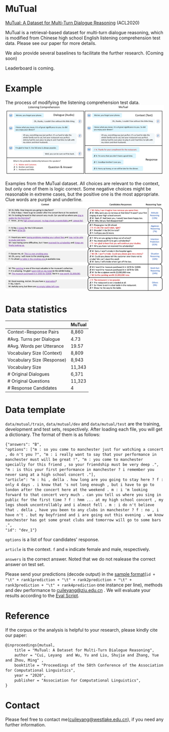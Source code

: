 # MuTual

[MuTual: A Dataset for Multi-Turn Dialogue Reasoning](https://arxiv.org/abs/2004.04494) (ACL2020)

MuTual is a retrieval-based dataset for multi-turn dialogue reasoning, which is modified from Chinese high school English listening comprehension test data. Please see our paper for more details.

We also provide several baselines to facilitate the further research. (Coming soon)

Leaderboard is coming.


# Example
The process of modifying the listening comprehension test data.
<img src="./readme/construct.png" width="1000" >


Examples from the MuTual dataset. All choices are relevant to the context, but only one of them is logic correct. Some negative choices might be reasonable in extreme cases, but the positive one is the most appropriate. Clue words are purple and underline.
<img src="./readme/example.png" width="1000" >

# Data statistics

|  | MuTual |
|--------- | --- |
| Context-Response Pairs | 8,860 | 
| #Avg. Turns per Dialogue | 4.73 |
| #Avg. Words per Utterance |  19.57 |
| Vocabulary Size (Context) |  8,809 | 
| Vocabulary Size (Response) |  8,943 | 
| Vocabulary Size |  11,343 | 
| # Original Dialogues |  6,371 | 
| # Original Questions |  11,323 | 
| # Response Candidates |  4 | 

# Data template
```data/mutual/train```, ```data/mutual/dev``` and ```data/mutual/test``` are the training, development and test sets, respectively. After loading each file, you will get a dictionary. The format of them is as follows:

```
{"answers": "B", 
"options": ["m : so you come to manchester just for watching a concert , do n't you ?", "m : i really want to say that your performance in manchester must will be great !", "m : you come to manchester specially for this friend , so your friendship must be very deep .", "m : is this your first performance in manchester ? i remember you never sang at a high school concert ."], 
"article": "m : hi , della . how long are you going to stay here ? f : only 4 days . i know that 's not long enough , but i have to go to london after the concert here at the weekend . m : i 'm looking forward to that concert very much . can you tell us where you sing in public for the first time ? f : hmm ... at my high school concert , my legs shook uncontrollably and i almost fell . m : i do n't believe that . della , have you been to any clubs in manchester ? f : no , i have n't . but my boyfriend and i are going out this evening . we know manchester has got some great clubs and tomorrow will go to some bars .", 
"id": "dev_1"}
```

``` options ``` is a list of four candidates' response.

``` article ```  is the context. ```f``` and ```m``` indicate female and male, respectively. 

```answers``` is the correct answer. Noted that we do not realease the correct answer on test set.

Please send your predictions (decode output) in the [sample format](./eval_sample/decode_sample.txt)(```id + "\t" + rank1prediction + "\t" + rank2prediction + "\t" + rank3prediction + "\t" + rank4prediction``` one instance per line), methods and dev performance to cuileyang@zju.edu.cn . We will evaluate your results according to the [Eval Script](./eval_sample/eval.py).

# Reference

If the corpus or the analysis is helpful to your research, please kindly cite our paper:
```
@inproceedings{mutual,
    title = "MuTual: A Dataset for Multi-Turn Dialogue Reasoning",
    author = "Cui, Leyang  and Wu, Yu and Liu, Shujie and Zhang, Yue and Zhou, Ming" ,
    booktitle = "Proceedings of the 58th Conference of the Association for Computational Linguistics",
    year = "2020",
    publisher = "Association for Computational Linguistics",
}
```

# Contact
Please feel free to contact me(cuileyang@westlake.edu.cn), if you need any further information.